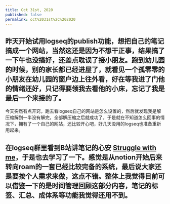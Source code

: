 ```yaml
---
title: Oct 31st, 2020
published: false
permalink: oct%2031st%2C%202020
---
```


## 昨天开始试用logseq的publish功能，想把自己的笔记搞成一个网站，当然这还是因为不想干正事，结果搞了一下午也没搞好，还差点耽误了接小朋友。跑到幼儿园的时候，别的家长都已经进屋了，就看见一个孤零零的小朋友在幼儿园的窗户边上往外看，好在等我进了门他的情绪还好，只记得要领我去看他的小床，忘记了我是最后一个来接的了。
今天突然有点开窍，跑去看logseq自己的网站是怎么设置的，然后就发现我是解压缩解到一半没有解完，全部解压缩之后就成功了，于是就在不知道怎么回事的情况下，拥有了一个自己的网站，还比较开心吧，好几天没用的logseq也准备重新用起来。
## 在logseq群里看到B站讲笔记的心安 [Struggle with me](https://space.bilibili.com/452736484)，于是也去学习了一下。感觉是从notion开始后来转向roam的一套已经比较完备的系统，最后说大家还是要按个人需求来做，这点不错。整体上我觉得目前可以借鉴一下的是时间管理回顾这部分内容，笔记的标签、汇总、成体系等功能我觉得还用不到。
##
